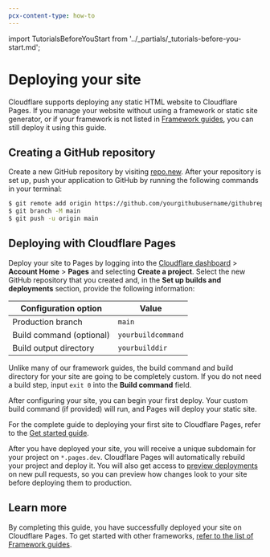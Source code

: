 ```yaml
---
pcx-content-type: how-to
---
```


import TutorialsBeforeYouStart from '../_partials/_tutorials-before-you-start.md';

# Deploying your site

Cloudflare supports deploying any static HTML website to Cloudflare Pages. If you manage your website without using a framework or static site generator, or if your framework is not listed in [Framework guides](/framework-guides), you can still deploy it using this guide.

<TutorialsBeforeYouStart />

## Creating a GitHub repository

Create a new GitHub repository by visiting [repo.new](https://repo.new). After your repository is set up, push your application to GitHub by running the following commands in your terminal:

```sh
$ git remote add origin https://github.com/yourgithubusername/githubrepo
$ git branch -M main
$ git push -u origin main
```

## Deploying with Cloudflare Pages

Deploy your site to Pages by logging into the [Cloudflare dashboard](https://dash.cloudflare.com/) > **Account Home** > **Pages** and selecting **Create a project**. Select the new GitHub repository that you created and, in the **Set up builds and deployments** section, provide the following information:

<TableLayout>

| Configuration option     | Value              |
| ------------------------ | ------------------ |
| Production branch        | `main`             |
| Build command (optional) | `yourbuildcommand` |
| Build output directory   | `yourbuilddir`     |

</TableLayout>

Unlike many of our framework guides, the build command and build directory for your site are going to be completely custom. If you do not need a build step, input `exit 0` into the **Build command** field.

After configuring your site, you can begin your first deploy. Your custom build command (if provided) will run, and Pages will deploy your static site.

<Aside type="note">

For the complete guide to deploying your first site to Cloudflare Pages, refer to the [Get started guide](/get-started).

</Aside>

After you have deployed your site, you will receive a unique subdomain for your project on `*.pages.dev`. Cloudflare Pages will automatically rebuild your project and deploy it. You will also get access to [preview deployments](/platform/preview-deployments) on new pull requests, so you can preview how changes look to your site before deploying them to production.

## Learn more

By completing this guide, you have successfully deployed your site on Cloudflare Pages. To get started with other frameworks, [refer to the list of Framework guides](/framework-guides).

